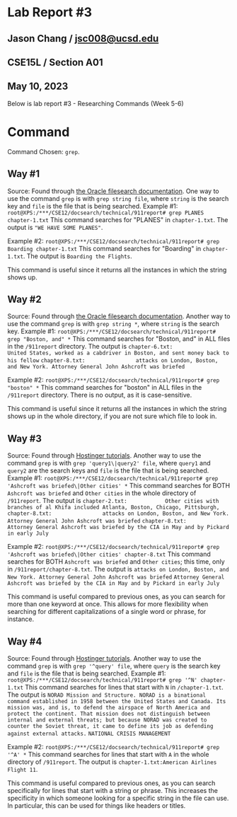 # Lab Report #3
## Jason Chang / jsc008@ucsd.edu
## CSE15L / Section A01
## May 10, 2023

Below is lab report #3 - Researching Commands (Week 5-6)

# Command

Command Chosen: `grep`.

## Way #1
Source: Found through [the Oracle filesearch documentation](https://docs.oracle.com/cd/E19253-01/806-7612/filesearch-99633/index.html).
One way to use the command `grep` is with `grep string file`, where `string` is the search key and `file` is the file that is being searched.
Example #1:
```root@XPS:/***/CSE12/docsearch/technical/911report# grep PLANES chapter-1.txt```
This command searches for "PLANES" in `chapter-1.txt`. The output is `"WE HAVE SOME PLANES"`.

Example #2:
```root@XPS:/***/CSE12/docsearch/technical/911report# grep Boarding chapter-1.txt```
This command searches for "Boarding" in `chapter-1.txt`. The output is `Boarding the Flights`.

This command is useful since it returns all the instances in which the string shows up.

## Way #2
Source: Found through [the Oracle filesearch documentation](https://docs.oracle.com/cd/E19253-01/806-7612/filesearch-99633/index.html).
Another way to use the command `grep` is with `grep string *`, where `string` is the search key.
Example #1:
```root@XPS:/***/CSE12/docsearch/technical/911report# grep "Boston, and" *```
This command searches for "Boston, and" in ALL files in the `/911report` directory. The output is 
```chapter-6.txt:                United States, worked as a cabdriver in Boston, and sent money back to his fellow```
```chapter-8.txt:                attacks on London, Boston, and New York. Attorney General John Ashcroft was briefed```

Example #2:
```root@XPS:/***/CSE12/docsearch/technical/911report# grep "boston" *```
This command searches for "boston" in ALL files in the `/911report` directory. There is no output, as it is case-sensitive.

This command is useful since it returns all the instances in which the string shows up in the whole directory, if you are not sure which file to look in.



## Way #3
Source: Found through [Hostinger tutorials](https://www.hostinger.com/tutorials/grep-command-in-linux-useful-examples/).
Another way to use the command `grep` is with `grep 'query1\|query2' file`, where `query1` and `query2` are the search keys and `file` is the file that is being searched.
Example #1:
```root@XPS:/***/CSE12/docsearch/technical/911report# grep 'Ashcroft was briefed\|Other cities' *```
This command searches for BOTH `Ashcroft was briefed` and `Other cities` in the whole directory of `/911report`. The output is 
```chapter-2.txt:            Other cities with branches of al Khifa included Atlanta, Boston, Chicago, Pittsburgh,```
```chapter-8.txt:                attacks on London, Boston, and New York. Attorney General John Ashcroft was briefed```
```chapter-8.txt:            Attorney General Ashcroft was briefed by the CIA in May and by Pickard in early July```

Example #2:
```root@XPS:/***/CSE12/docsearch/technical/911report# grep 'Ashcroft was briefed\|Other cities' chapter-8.txt```
This command searches for BOTH `Ashcroft was briefed` and `Other cities`; this time, only in `/911report/chapter-8.txt`. The output is 
```attacks on London, Boston, and New York. Attorney General John Ashcroft was briefed```
```Attorney General Ashcroft was briefed by the CIA in May and by Pickard in early July```

This command is useful compared to previous ones, as you can search for more than one keyword at once. This allows for more flexibility when searching for different capitalizations of a single word or phrase, for instance.


## Way #4
Source: Found through [Hostinger tutorials](https://www.hostinger.com/tutorials/grep-command-in-linux-useful-examples/).
Another way to use the command `grep` is with `grep '^query' file`, where `query` is the search key and `file` is the file that is being searched.
Example #1:
```root@XPS:/***/CSE12/docsearch/technical/911report# grep '^N' chapter-1.txt```
This command searches for lines that start with `N` in `/chapter-1.txt`. The output is 
```NORAD Mission and Structure. NORAD is a binational command established in 1958 between the United States and Canada. Its mission was, and is, to defend the airspace of North America and protect the continent. That mission does not distinguish between internal and external threats; but because NORAD was created to counter the Soviet threat, it came to define its job as defending against external attacks.```
```NATIONAL CRISIS MANAGEMENT```

Example #2:
```root@XPS:/***/CSE12/docsearch/technical/911report# grep '^A' *```
This command searches for lines that start with `A` in the whole directory of `/911report`. The output is 
```chapter-1.txt:American Airlines Flight 11```.

This command is useful compared to previous ones, as you can search specifically for lines that start with a string or phrase. This increases the specificity in which someone looking for a specific string in the file can use. In particular, this can be used for things like headers or titles.
